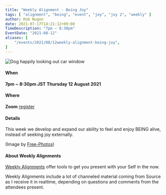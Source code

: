 ```yaml
---
title: "Weekly Alignment - Being Joy"
tags: [ "alignment", "being", "event", "joy", "joy 2", "weekly" ]
author: Rob Nugen
date: 2021-07-17T14:21:12+09:00
TimeDescription: "7pm ~ 8:30pm"
EventDate: "2021-08-12"
aliases: [
    "/events/2021/08/12weekly-alignment-being-joy",
]
---
```


<img
src="https://b.robnugen.com/blog/2021/dog_being_joy.jpg"
alt="Dog happily looking out car window"
class="title" />

#### When

**7pm ~ 8:30pm JST Thursday 12 August 2021**

#### Where

**Zoom** [register](/weekly-alignments/registration/)

#### Details

This week we develop and expand our ability to feel and enjoy BEING alive, instead of seeking joy externally.

(Image by <a href="https://pixabay.com/photos/">Free-Photos</a>)

#### About Weekly Alignments

[Weekly Alignments](/weekly-alignments/) offer tools to get you present with your Self in the now.

Weekly Alignments include a lot of channeled material coming from
Source as I receive it in realtime, depending on questions and
comments from the attendees present.
